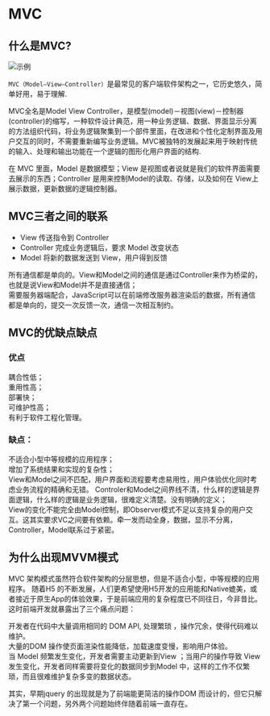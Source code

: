 # MVC

## 什么是MVC?

<img :src="$withBase('/image/web/software-architecture-patterns/MVC1.jpg')" alt="示例">

`MVC（Model–View–Controller）`是最常见的客户端软件架构之一，它历史悠久，简单好用，易于理解.

MVC全名是Model View Controller，是模型(model)－视图(view)－控制器(controller)的缩写，一种软件设计典范，用一种业务逻辑、数据、界面显示分离的方法组织代码，将业务逻辑聚集到一个部件里面，在改进和个性化定制界面及用户交互的同时，不需要重新编写业务逻辑。MVC被独特的发展起来用于映射传统的输入、处理和输出功能在一个逻辑的图形化用户界面的结构.

在 MVC 里面，Model 是数据模型；View 是视图或者说就是我们的软件界面需要去展示的东西；Controller 是用来控制Model的读取、存储，以及如何在 View上 展示数据，更新数据的逻辑控制器。

## MVC三者之间的联系

- View 传送指令到 Controller
- Controller 完成业务逻辑后，要求 Model 改变状态
- Model 将新的数据发送到 View，用户得到反馈

所有通信都是单向的。View和Model之间的通信是通过Controller来作为桥梁的，也就是说View和Model并不是直接通信；  
需要服务器端配合，JavaScript可以在前端修改服务器渲染后的数据，所有通信都是单向的，提交一次反馈一次，通信一次相互制约。

## MVC的优缺点缺点

### 优点

耦合性低；  
重用性高；  
部署快；  
可维护性高；  
有利于软件工程化管理。  

### 缺点：

不适合小型中等规模的应用程序；  
增加了系统结果和实现的复杂性；  
View和Model之间不匹配，用户界面和流程要考虑易用性，用户体验优化同时考虑业务流程的精确和无错。
Controler和Model之间界线不清，什么样的逻辑是界面逻辑，什么样的逻辑是业务逻辑，很难定义清楚。没有明确的定义；  
View的变化不能完全由Model控制，即Observer模式不足以支持复杂的用户交互。这其实要求VC之间要有依赖。牵一发而动全身，数据，显示不分离，Controller，Model联系过于紧密。

## 为什么出现MVVM模式

MVC 架构模式虽然符合软件架构的分层思想，但是不适合小型，中等规模的应用程序。 随着H5 的不断发展，人们更希望使用H5开发的应用能和Native媲美，或者接近于原生App的体验效果，于是前端应用的复杂程度已不同往日，今非昔比。这时前端开发就暴露出了三个痛点问题：

开发者在代码中大量调用相同的 DOM API, 处理繁琐 ，操作冗余，使得代码难以维护。  
大量的DOM 操作使页面渲染性能降低，加载速度变慢，影响用户体验。  
当 Model 频繁发生变化，开发者需要主动更新到View ；当用户的操作导致 View 发生变化，开发者同样需要将变化的数据同步到Model 中，这样的工作不仅繁琐，而且很难维护复杂多变的数据状态。 

其实，早期jquery 的出现就是为了前端能更简洁的操作DOM 而设计的，但它只解决了第一个问题，另外两个问题始终伴随着前端一直存在。